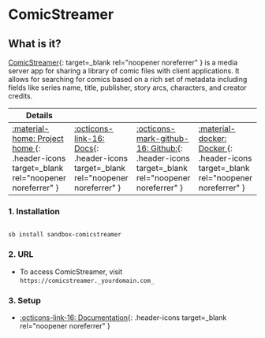 # ComicStreamer

## What is it?

[ComicStreamer](https://github.com/beville/ComicStreamer){: target=_blank rel="noopener noreferrer" } is a media server app for sharing a library of comic files with client applications. It allows for searching for comics based on a rich set of metadata including fields like series name, title, publisher, story arcs, characters, and creator credits.

| Details     |             |             |             |
|-------------|-------------|-------------|-------------|
| [:material-home: Project home ](https://github.com/beville/ComicStreamer){: .header-icons target=_blank rel="noopener noreferrer" } | [:octicons-link-16: Docs](https://github.com/beville/ComicStreamer){: .header-icons target=_blank rel="noopener noreferrer" } | [:octicons-mark-github-16: Github:](https://github.com/beville/ComicStreamer){: .header-icons target=_blank rel="noopener noreferrer" } | [:material-docker: Docker ](https://registry.hub.docker.com/r/kalinon/comicstreamer){: .header-icons target=_blank rel="noopener noreferrer" }|

### 1. Installation

``` shell

sb install sandbox-comicstreamer

```

### 2. URL

- To access ComicStreamer, visit `https://comicstreamer._yourdomain.com_`

### 3. Setup

- [:octicons-link-16: Documentation](https://github.com/beville/ComicStreamer){: .header-icons target=_blank rel="noopener noreferrer" }
